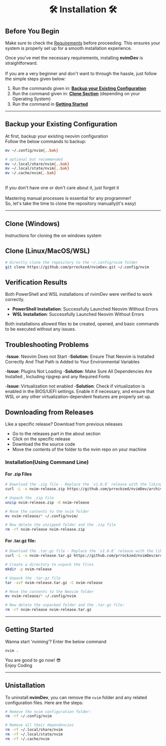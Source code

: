 <h1 align="center"> 🛠️ Installation 🛠️ </h1>

## Before You Begin

Make sure to check the [Requirements](https://github.com/prrockzed/nvimDev/blob/main/.github/README.md#requirements) before proceeding. This ensures your system is properly set up for a smooth installation experience.

Once you've met the necessary requirements, installing **nvimDev** is straightforward.
</br>
</br>
If you are a very beginner and don't want to through the hassle, just follow the simple steps given below:

1. Run the commands given in: **[Backup your Existing Configuration](#backup-your-existing-configuration)**
2. Run the command given in: **[Clone Section](#clone-linuxmacoswsl)** (depending on your Operating System)
3. Run the command in **[Getting Started](#getting-started)**

---

## Backup your Existing Configuration

At first, backup your existing neovim configuration
</br>
Follow the below commands to backup:

```sh
mv ~/.config/nvim{,.bak}

# optional but recommended
mv ~/.local/share/nvim{,.bak}
mv ~/.local/state/nvim{,.bak}
mv ~/.cache/nvim{,.bak}
```

</br>
If you don't have one or don't care about it, just forget it
</br>
</br>
Mastering manual processes is essential for any programmer!
</br>
So, let's take the time to clone the repository manually(it's easy)

---

## Clone (Windows)

Instructions for cloning the on windows system

## Clone (Linux/MacOS/WSL)

   ```sh
   # Directly clone the repository to the ~/.config/nvim folder
   git clone https://github.com/prrockzed/nvimDev.git ~/.config/nvim
   ```

## Verification Results

Both PowerShell and WSL installations of nvimDev were verified to work correctly.

- **PowerShell Installation**: Successfully Launched Neovim Without Errors
- **WSL Installation**: Successfully Launched Neovim Without Errors

Both installations allowed files to be created, opened, and basic commands to be executed without any issues.

## Troubleshooting Problems 

-**Issue**: Neovim Does not Start
-**Solution**: Ensure That Neovim is Installed Correctly And That Path is Added to Your Environmental Variables
 
-**Issue**: Plugins Not Loading 
-**Solution**: Make Sure All Dependencies Are Installed , Including ripgrep and any Required Fonts
 
-**Issue**: Virtualization not enabled
-**Solution**: Check if virtualization is enabled in the BIOS/UEFI settings. Enable it if necessary, and ensure
               that WSL or any other virtualization-dependent features are properly set up.

## Downloading from Releases

Like a specific release? Download from previous releases

- Go to the releases part in the about section
- Click on the specific release
- Download the the source code
- Move the contents of the folder to the nvim repo on your machine

### Installation(Using Command Line)

#### For .zip Files

   ```sh
   # Download the .zip file - Replace the `v1.0.0` release with the liking of your own release
   curl -L -o nvim-release.zip https://github.com/prrockzed/nvimDev/archive/refs/tags/v1.0.0.zip

   # Unpack the .zip file
   unzip nvim-release.zip -d nvim-release

   # Move the contents to the nvim folder
   mv nvim-release/* ~/.config/nvim/

   # Now delete the unzipped folder and the .zip file
   rm -rf nvim-release nvim-release.zip
   ```
   
#### For .tar.gz file:

   ```sh
   # Download the .tar.gz file - Replace the `v1.0.0` release with the liking of your own release
   curl -L -o nvim-release.tar.gz https://github.com/prrockzed/nvimDev/archive/refs/tags/v1.0.0.tar.gz

   # Create a directory to unpack the files
   mkdir -p nvim-release

   # Unpack the .tar.gz file
   tar -xzf nvim-release.tar.gz -C nvim-release

   # Move the contents to the Neovim folder
   mv nvim-release/* ~/.config/nvim

   # Now delete the unpacked folder and the .tar.gz file:
   rm -rf nvim-release nvim-release.tar.gz
   ```

---

## Getting Started

Wanna start 'nviming'? Enter the below command
   ```sh
   nvim .
   ```

You are good to go now! 😎
</br>
Enjoy Coding

---

## Unistallation
To uninstall **nvimDev**, you can remove the `nvim` folder and any related configuration files. Here are the steps:
   ```sh
   # Remove the nvim configuration folder:
   rm -rf ~/.config/nvim

   # Remove all their dependencies
   rm -rf ~/.local/share/nvim
   rm -rf ~/.local/state/nvim
   rm -rf ~/.cache/nvim
   ```
